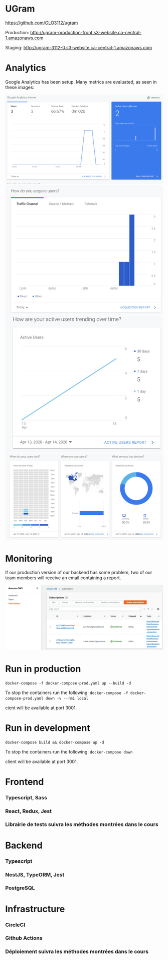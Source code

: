 # UGram

https://github.com/GLO3112/ugram

Production: http://ugram-production-front.s3-website.ca-central-1.amazonaws.com

Staging: http://ugram-3112-0.s3-website.ca-central-1.amazonaws.com

# Analytics

Google Analytics has been setup. Many metrics are evaluated, as seen in these images:

![Image description](./analytics/analytics1.png)
![Image description](./analytics/analytics2.png)
![Image description](./analytics/analytics3.png)
![Image description](./analytics/analytics4.png)


# Monitoring

If our production version of our backend has some problem, two of our team members will receive an email containing a report.

![Image description](./analytics/analytics5.png)


# Run in production

  ```docker-compose -f docker-compose-prod.yaml up --build -d```
 
To stop the containers run the following:
  ```docker-compose -f docker-compose-prod.yaml down -v --rmi local```
  
cient will be available at port 3001.
  
# Run in development
  
  ```docker-compose build && docker-compose up -d```
  
To stop the containers run the following:
  ```docker-compose down```
  
client will be available at port 3001.

# Frontend

### Typescript, Sass

### React, Redux, Jest

### Librairie de tests suivra les méthodes montrées dans le cours

# Backend

### Typescript

### NestJS, TypeORM, Jest

### PostgreSQL

# Infrastructure

### CircleCI

### Github Actions

### Déploiement suivra les méthodes montrées dans le cours
